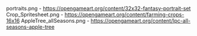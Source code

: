 portraits.png - https://opengameart.org/content/32x32-fantasy-portrait-set
Crop_Spritesheet.png - https://opengameart.org/content/farming-crops-16x16
AppleTree_allSeasons.png - https://opengameart.org/content/lpc-all-seasons-apple-tree
